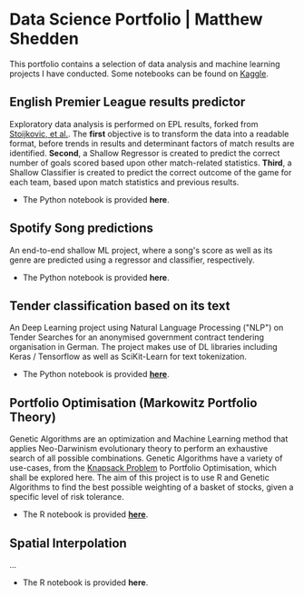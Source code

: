 # Data Science Portfolio | Matthew Shedden
This portfolio contains a selection of data analysis and machine learning projects I have conducted. Some notebooks can be found on [Kaggle](https://www.kaggle.com/mattshedden).
## English Premier League results predictor
Exploratory data analysis is performed on EPL results, forked from [Stoijkovic, et al.](https://github.com/datasets/football-datasets). The **first** objective is to transform the data into a readable format, before trends in results and determinant factors of match results are identified. **Second**, a Shallow Regressor is created to predict the correct number of goals scored based upon other match-related statistics. **Third**, a Shallow Classifier is created to predict the correct outcome of the game for each team, based upon match statistics and previous results.
- The Python notebook is provided **here**.
## Spotify Song predictions
An end-to-end shallow ML project, where a song's score as well as its genre are predicted using a regressor and classifier, respectively.
- The Python notebook is provided **here**.
## Tender classification based on its text
An Deep Learning project using Natural Language Processing ("NLP") on Tender Searches for an anonymised government contract tendering organisation in German. The project makes use of DL libraries including Keras / Tensorflow as well as SciKit-Learn for text tokenization.
- The Python notebook is provided [**here**](https://github.com/mshedededen/Portfolio/blob/main/Notebooks/Tender%20classification%20notebook%2C%20NLP.ipynb).
## Portfolio Optimisation (Markowitz Portfolio Theory)
Genetic Algorithms are an optimization and Machine Learning method that applies Neo-Darwinism evolutionary theory to perform an exhaustive search of all possible combinations. Genetic Algorithms have a variety of use-cases, from the [Knapsack Problem](https://en.wikipedia.org/wiki/Knapsack_problem) to Portfolio Optimisation, which shall be explored here. The aim of this project is to use R and Genetic Algorithms to find the best possible weighting of a basket of stocks, given a specific level of risk tolerance.
- The R notebook is provided [**here**](https://github.com/mshedededen/Portfolio/blob/main/Notebooks/Portfolio%20Optimization%20(Markowitz)%20using%20Genetic%20Algorithms%20in%20R.ipynb).
## Spatial Interpolation
...
- The R notebook is provided **here**.

